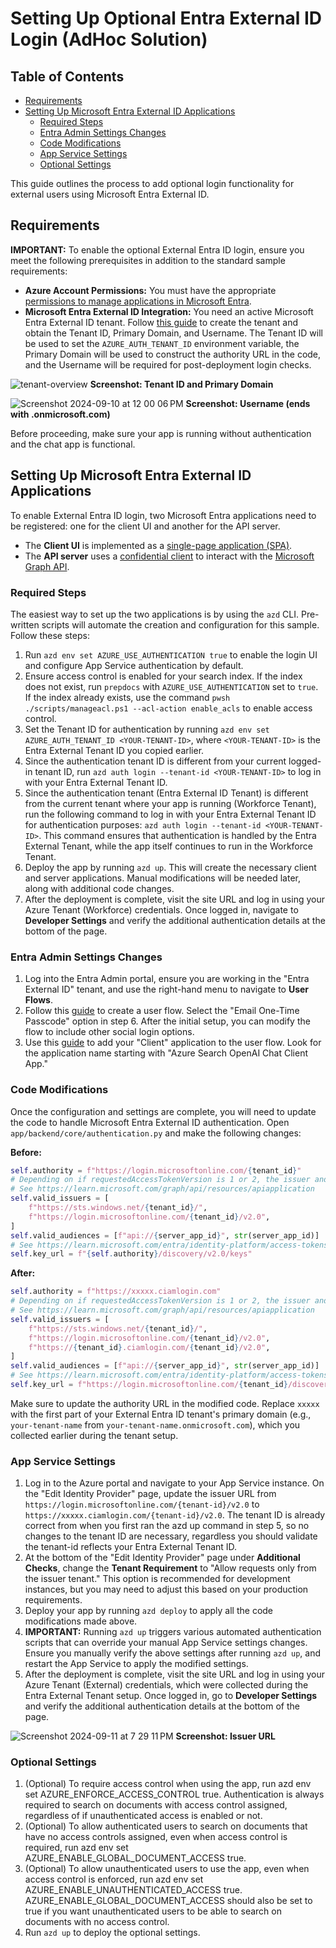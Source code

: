 # Setting Up Optional Entra External ID Login (AdHoc Solution)

## Table of Contents

- [Requirements](#requirements)
- [Setting Up Microsoft Entra External ID Applications](#setting-up-microsoft-entra-external-id-applications)
  - [Required Steps](#required-steps)
  - [Entra Admin Settings Changes](#entra-admin-settings-changes)
  - [Code Modifications](#code-modifications)
  - [App Service Settings](#app-service-settings)
  - [Optional Settings](#optional-settings)

This guide outlines the process to add optional login functionality for external users using Microsoft Entra External ID.

## Requirements

**IMPORTANT:** To enable the optional External Entra ID login, ensure you meet the following prerequisites in addition to the standard sample requirements:

- **Azure Account Permissions:** You must have the appropriate [permissions to manage applications in Microsoft Entra](https://learn.microsoft.com/entra/identity/role-based-access-control/permissions-reference#cloud-application-administrator).
- **Microsoft Entra External ID Integration:** You need an active Microsoft Entra External ID tenant. Follow [this guide](https://learn.microsoft.com/en-us/entra/external-id/customers/how-to-create-external-tenant-portal) to create the tenant and obtain the Tenant ID, Primary Domain, and Username. The Tenant ID will be used to set the `AZURE_AUTH_TENANT_ID` environment variable, the Primary Domain will be used to construct the authority URL in the code, and the Username will be required for post-deployment login checks.

![tenant-overview](https://github.com/user-attachments/assets/661cf7a6-94a9-4ae4-bb91-8233c6ff8a13)
**Screenshot: Tenant ID and Primary Domain**

![Screenshot 2024-09-10 at 12 00 06 PM](https://github.com/user-attachments/assets/d0fa4fb1-3eeb-48ea-b5d9-d552b63e2357)
**Screenshot: Username (ends with .onmicrosoft.com)**

Before proceeding, make sure your app is running without authentication and the chat app is functional.

## Setting Up Microsoft Entra External ID Applications

To enable External Entra ID login, two Microsoft Entra applications need to be registered: one for the client UI and another for the API server.

- The **Client UI** is implemented as a [single-page application (SPA)](https://learn.microsoft.com/entra/identity-platform/scenario-spa-app-registration).
- The **API server** uses a [confidential client](https://learn.microsoft.com/entra/identity-platform/msal-client-applications) to interact with the [Microsoft Graph API](https://learn.microsoft.com/graph/use-the-api).

### Required Steps

The easiest way to set up the two applications is by using the `azd` CLI. Pre-written scripts will automate the creation and configuration for this sample. Follow these steps:

1. Run `azd env set AZURE_USE_AUTHENTICATION true` to enable the login UI and configure App Service authentication by default.
2. Ensure access control is enabled for your search index. If the index does not exist, run `prepdocs` with `AZURE_USE_AUTHENTICATION` set to `true`. If the index already exists, use the command `pwsh ./scripts/manageacl.ps1 --acl-action enable_acls` to enable access control.
3. Set the Tenant ID for authentication by running `azd env set AZURE_AUTH_TENANT_ID <YOUR-TENANT-ID>`, where `<YOUR-TENANT-ID>` is the Entra External Tenant ID you copied earlier.
4. Since the authentication tenant ID is different from your current logged-in tenant ID, run `azd auth login --tenant-id <YOUR-TENANT-ID>` to log in with your Entra External Tenant ID.
4. Since the authentication tenant (Entra External ID Tenant) is different from the current tenant where your app is running (Workforce Tenant), run the following command to log in with your Entra External Tenant ID for authentication purposes: `azd auth login --tenant-id <YOUR-TENANT-ID>`. This command ensures that authentication is handled by the Entra External Tenant, while the app itself continues to run in the Workforce Tenant.
5. Deploy the app by running `azd up`. This will create the necessary client and server applications. Manual modifications will be needed later, along with additional code changes.
6. After the deployment is complete, visit the site URL and log in using your Azure Tenant (Workforce) credentials. Once logged in, navigate to **Developer Settings** and verify the additional authentication details at the bottom of the page.

### Entra Admin Settings Changes

1. Log into the Entra Admin portal, ensure you are working in the "Entra External ID" tenant, and use the right-hand menu to navigate to **User Flows**.
2. Follow this [guide](https://learn.microsoft.com/en-us/entra/external-id/customers/how-to-user-flow-sign-up-sign-in-customers) to create a user flow. Select the "Email One-Time Passcode" option in step 6. After the initial setup, you can modify the flow to include other social login options.
3. Use this [guide](https://learn.microsoft.com/en-us/entra/external-id/customers/how-to-user-flow-add-application) to add your "Client" application to the user flow. Look for the application name starting with "Azure Search OpenAI Chat Client App."

### Code Modifications

Once the configuration and settings are complete, you will need to update the code to handle Microsoft Entra External ID authentication. Open `app/backend/core/authentication.py` and make the following changes:

**Before:**
```python
self.authority = f"https://login.microsoftonline.com/{tenant_id}"
# Depending on if requestedAccessTokenVersion is 1 or 2, the issuer and audience of the token may be different
# See https://learn.microsoft.com/graph/api/resources/apiapplication
self.valid_issuers = [
    f"https://sts.windows.net/{tenant_id}/",
    f"https://login.microsoftonline.com/{tenant_id}/v2.0",
]
self.valid_audiences = [f"api://{server_app_id}", str(server_app_id)]
# See https://learn.microsoft.com/entra/identity-platform/access-tokens#validate-the-issuer for more information on token validation
self.key_url = f"{self.authority}/discovery/v2.0/keys"
```
**After:**
```python
self.authority = f"https://xxxxx.ciamlogin.com"
# Depending on if requestedAccessTokenVersion is 1 or 2, the issuer and audience of the token may be different
# See https://learn.microsoft.com/graph/api/resources/apiapplication
self.valid_issuers = [
    f"https://sts.windows.net/{tenant_id}/",
    f"https://login.microsoftonline.com/{tenant_id}/v2.0",
    f"https://{tenant_id}.ciamlogin.com/{tenant_id}/v2.0",
]
self.valid_audiences = [f"api://{server_app_id}", str(server_app_id)]
# See https://learn.microsoft.com/entra/identity-platform/access-tokens#validate-the-issuer for more information on token validation
self.key_url = f"https://login.microsoftonline.com/{tenant_id}/discovery/v2.0/keys"
```
Make sure to update the authority URL in the modified code. Replace `xxxxx` with the first part of your External Entra ID tenant's primary domain (e.g., `your-tenant-name` from `your-tenant-name.onmicrosoft.com`), which you collected earlier during the tenant setup. 

### App Service Settings
1. Log in to the Azure portal and navigate to your App Service instance. On the "Edit Identity Provider" page, update the issuer URL from `https://login.microsoftonline.com/{tenant-id}/v2.0` to `https://xxxxx.ciamlogin.com/{tenant-id}/v2.0`. The tenant ID is already correct from when you first ran the azd up command in step 5, so no changes to the tenant ID are necessary, regardless you should validate the tenant-id reflects your Entra External Tenant ID.
2. At the bottom of the "Edit Identity Provider" page under **Additional Checks**, change the **Tenant Requirement** to "Allow requests only from the issuer tenant." This option is recommended for development instances, but you may need to adjust this based on your production requirements.
3. Deploy your app by running `azd deploy` to apply all the code modifications made above.
4. **IMPORTANT:** Running `azd up` triggers various automated authentication scripts that can override your manual App Service settings changes. Ensure you manually verify the above settings after running `azd up`, and restart the App Service to apply the modified settings.
5. After the deployment is complete, visit the site URL and log in using your Azure Tenant (External) credentials, which were collected during the Entra External Tenant setup. Once logged in, go to **Developer Settings** and verify the additional authentication details at the bottom of the page.

![Screenshot 2024-09-11 at 7 29 11 PM](https://github.com/user-attachments/assets/34153766-9a54-4cbb-9615-5c0dd289145a)
**Screenshot: Issuer URL**

### Optional Settings
1. (Optional) To require access control when using the app, run azd env set AZURE_ENFORCE_ACCESS_CONTROL true. Authentication is always required to search on documents with access control assigned, regardless of if unauthenticated access is enabled or not.
2. (Optional) To allow authenticated users to search on documents that have no access controls assigned, even when access control is required, run azd env set AZURE_ENABLE_GLOBAL_DOCUMENT_ACCESS true.
3. (Optional) To allow unauthenticated users to use the app, even when access control is enforced, run azd env set AZURE_ENABLE_UNAUTHENTICATED_ACCESS true. AZURE_ENABLE_GLOBAL_DOCUMENT_ACCESS should also be set to true if you want unauthenticated users to be able to search on documents with no access control.
4. Run `azd up` to deploy the optional settings.
